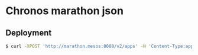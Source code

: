 # Chronos marathon json

## Deployment

```bash
$ curl -XPOST 'http://marathon.mesos:8080/v2/apps' -H 'Content-Type:application/json' -d@chronos-framework.json
```